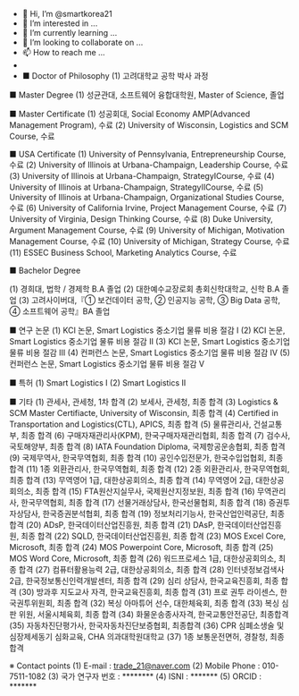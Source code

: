 - 👋 Hi, I’m @smartkorea21
- 👀 I’m interested in ...
- 🌱 I’m currently learning ...
- 💞️ I’m looking to collaborate on ...
- 📫 How to reach me ...
- 
- ■ Doctor of Philosophy
(1) 고려대학교 공학 박사 과정

■ Master Degree
(1) 성균관대, 소프트웨어 융합대학원, Master of Science, 졸업

■ Master Certificate
(1) 성공회대, Social Economy AMP(Advanced Management Program), 수료
(2) University of Wisconsin, Logistics and SCM Course, 수료

■ USA Certificate
(1) University of Pennsylvania, Entrepreneurship Course, 수료
(2) University of Illinois at Urbana-Champaign, Leadership Course, 수료
(3) University of Illinois at Urbana-Champaign, StrategyⅠCourse, 수료
(4) University of Illinois at Urbana-Champaign, StrategyⅡCourse, 수료
(5) University of Illinois at Urbana-Champaign, Organizational Studies Course, 수료
(6) University of California Irvine, Project Management Course, 수료
(7) University of Virginia, Design Thinking Course, 수료
(8) Duke University, Argument Management Course, 수료
(9) University of Michigan, Motivation Management Course, 수료
(10) University of Michigan, Strategy Course, 수료
(11) ESSEC Business School, Marketing Analytics Course, 수료

■ Bachelor Degree


(1) 경희대, 법학 / 경제학 B.A 졸업
(2) 대한예수교장로회 총회신학대학교, 신학 B.A 졸업
(3) 고려사이버대,『① 보건데이터 공학, ② 인공지능 공학, ③ Big Data 공학, ④ 소프트웨어 공학』BA 졸업

■ 연구 논문
(1) KCI 논문, Smart Logistics 중소기업 물류 비용 절감 Ⅰ
(2) KCI 논문, Smart Logistics 중소기업 물류 비용 절감 Ⅱ
(3) KCI 논문, Smart Logistics 중소기업 물류 비용 절감 Ⅲ
(4) 컨퍼런스 논문, Smart Logistics 중소기업 물류 비용 절감 Ⅳ
(5) 컨퍼런스 논문, Smart Logistics 중소기업 물류 비용 절감 Ⅴ

■ 특허
(1) Smart Logistics Ⅰ
(2) Smart Logistics Ⅱ

■ 기타
(1) 관세사, 관세청, 1차 합격
(2) 보세사, 관세청, 최종 합격
(3) Logistics & SCM Master Certifiacte, University of Wisconsin, 최종 합격
(4) Certified in Transportation and Logistics(CTL), APICS, 최종 합격
(5) 물류관리사, 건설교통부, 최종 합격
(6) 구매자재관리사(KPM), 한국구매자재관리협회, 최종 합격
(7) 검수사, 국토해양부, 최종 합격
(8) IATA Foundation Diploma, 국제항공운송협회, 최종 합격
(9) 국제무역사, 한국무역협회, 최종 합격
(10) 공인수입전문가, 한국수입업협회, 최종 합격
(11) 1종 외환관리사, 한국무역협회, 최종 합격
(12) 2종 외환관리사, 한국무역협회, 최종 합격
(13) 무역영어 1급, 대한상공회의소, 최종 합격
(14) 무역영어 2급, 대한상공회의소, 최종 합격
(15) FTA원산지실무사, 국제원산지정보원, 최종 합격
(16) 무역관리사, 한국무역협회, 최종 합격
(17) 선물거래상담사, 한국선물협회, 최종 합격
(18) 증권투자상담사, 한국증권분석협회, 최종 합격
(19) 정보처리기능사, 한국산업인력공단, 최종 합격
(20) ADsP, 한국데이터산업진흥원, 최종 합격
(21) DAsP, 한국데이터산업진흥원, 최종 합격
(22) SQLD, 한국데이터산업진흥원, 최종 합격
(23) MOS Excel Core, Microsoft, 최종 합격
(24) MOS Powerpoint Core, Microsoft, 최종 합격
(25) MOS Word Core, Microsoft, 최종 합격
(26) 워드프로세스 1급, 대한상공회의소, 최종 합격
(27) 컴퓨터활용능력 2급, 대한상공회의소, 최종 합격
(28) 인터넷정보검색사 2급, 한국정보통신인력개발센터, 최종 합격
(29) 심리 상담사, 한국교육진흥회, 최종 합격
(30) 방과후 지도교사 자격, 한국교육진흥회, 최종 합격
(31) 프로 권투 라이센스, 한국권투위원회, 최종 합격
(32) 복싱 아마튜어 선수, 대한체육회, 최종 합격
(33) 복싱 심판 위원, 서울시체육회, 최종 합격
(34) 화물운송종사자격, 한국교통안전공단, 최종합격
(35) 자동차진단평가사, 한국자동차진단보증협회, 최종합격
(36) CPR 심폐소생술 및 심장제세동기 심화교육, CHA 의과대학원대학교
(37) 1종 보통운전면허, 경찰청, 최종 합격


※ Contact points
(1) E-mail : trade_21@naver.com
(2) Mobile Phone : 010-7511-1082
(3) 국가 연구자 번호 : ********
(4) ISNI : *******
(5) ORCID : *******

<!---
smartkorea21/smartkorea21 is a ✨ special ✨ repository because its `README.md` (this file) appears on your GitHub profile.
You can click the Preview link to take a look at your changes.
--->
